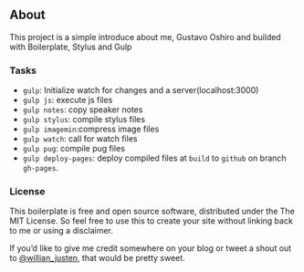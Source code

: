## About

This project is a simple introduce about me, Gustavo Oshiro and builded with Boilerplate, Stylus and Gulp  

### Tasks

- `gulp`: Initialize watch for changes and a server(localhost:3000)
- `gulp js`: execute js files
- `gulp notes`: copy speaker notes
- `gulp stylus`: compile stylus files
- `gulp imagemin`:compress image files
- `gulp watch`: call for watch files
- `gulp pug`: compile pug files
- `gulp deploy-pages`: deploy compiled files at `build` to `github` on branch `gh-pages`.


### License

This boilerplate is free and open source software, distributed under the The MIT License. So feel free to use this to create your site without linking back to me or using a disclaimer.

If you’d like to give me credit somewhere on your blog or tweet a shout out to [@willian_justen](https://twitter.com/willian_justen), that would be pretty sweet.
